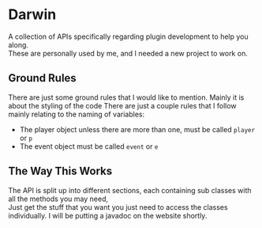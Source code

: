 # Darwin
A collection of APIs specifically regarding plugin development to help you along.  
These are personally used by me, and I needed a new project to work on.
## Ground Rules
There are just some ground rules that I would like to mention. Mainly it is about the styling of the code
There are just a couple rules that I follow mainly relating to the naming of variables:
 - The player object unless there are more than one, must be called `player` or `p`
 - The event object must be called `event` or `e` 
  
## The Way This Works
The API is split up into different sections, each containing sub classes with all the methods you may need,  
Just get the stuff that you want you just need to access the classes individually. I will be putting a javadoc on the website shortly.
